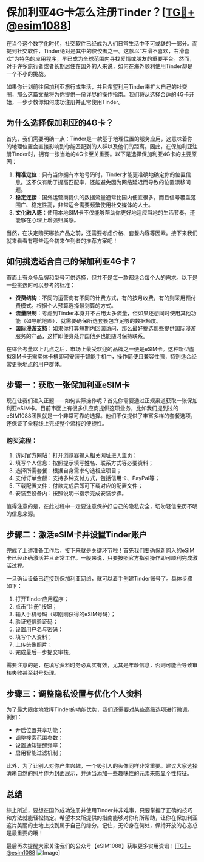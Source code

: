 # 保加利亚4G卡怎么注册Tinder？[[TG💪+ @esim1088](https://t.me/s/esim1088)]

在当今这个数字化时代，社交软件已经成为人们日常生活中不可或缺的一部分。而提到社交软件，Tinder绝对是其中的佼佼者之一。这款以“左滑不喜欢，右滑喜欢”为特色的应用程序，早已成为全球范围内寻找爱情或朋友的重要平台。然而，对于许多旅行者或者长期居住在国外的人来说，如何在海外顺利使用Tinder却是一个不小的挑战。

如果你计划前往保加利亚旅行或生活，并且希望利用Tinder来扩大自己的社交圈，那么这篇文章将为你提供一份详尽的操作指南。我们将从选择合适的4G卡开始，一步步教你如何成功注册并正常使用Tinder。

## 为什么选择保加利亚的4G卡？

首先，我们需要明确一点：Tinder是一款基于地理位置的服务应用，这意味着你的地理位置会直接影响到你能匹配到的人群以及他们的距离。因此，在保加利亚注册Tinder时，拥有一张当地的4G卡至关重要。以下是选择保加利亚4G卡的主要原因：

1. **精准定位**：只有当你拥有本地号码时，Tinder才能更准确地确定你的位置信息。这不仅有助于提高匹配率，还能避免因为网络延迟而导致的位置漂移问题。
2. **稳定连接**：国外运营商提供的数据流量通常比国内便宜很多，而且信号覆盖范围广、稳定性高，非常适合需要频繁使用社交媒体的人士。
3. **文化融入感**：使用本地SIM卡不仅能够帮助你更好地适应当地的生活节奏，还能够在心理上增强归属感。

当然，在决定购买哪款产品之前，还需要考虑价格、套餐内容等因素。接下来我们就来看看有哪些适合初来乍到者的推荐方案吧！

## 如何挑选适合自己的保加利亚4G卡？

市面上有众多品牌和型号可供选择，但并不是每一款都适合每个人的需求。以下是一些挑选时可以参考的标准：

- **资费结构**：不同的运营商有不同的计费方式，有的按月收费，有的则采用预付费模式。根据个人预算选择最划算的方式。
- **流量限制**：考虑到Tinder本身并不占用太多流量，但如果还想同时使用其他功能（如导航地图），就需要确保所选套餐包含足够的数据额度。
- **国际漫游支持**：如果你打算短期内回国访问，那么最好挑选那些提供国际漫游服务的产品，这样即便身处异国他乡也能随时保持联系。

在综合考量以上几点之后，市场上最受欢迎的品牌之一便是eSIM卡。这种新型虚拟SIM卡无需实体卡槽即可安装于智能手机中，操作简便且兼容性强，特别适合经常更换地点的用户群体。

## 步骤一：获取一张保加利亚eSIM卡

现在让我们进入正题——如何实际操作呢？首先你需要通过正规渠道获取一张保加利亚eSIM卡。目前市面上有很多供应商提供这项业务，比如我们提到过的eSIM1088团队就是一个非常可靠的选择。他们不仅提供了丰富多样的套餐选项，还保证了全程线上完成整个流程的便捷性。

### 购买流程：
1. 访问官方网站：打开浏览器输入相关网址进入主页；
2. 填写个人信息：按照提示填写姓名、联系方式等必要资料；
3. 选择所需套餐：根据自身需求勾选相应项目；
4. 支付订单金额：支持多种支付方式，包括信用卡、PayPal等；
5. 下载配置文件：付款完成后即可下载对应的配置文件；
6. 安装至设备内：按照说明书指示完成安装步骤。

值得注意的是，在此过程中一定要注意保护好自己的隐私安全，切勿轻信来历不明的信息来源。

## 步骤二：激活eSIM卡并设置Tinder账户

完成了上述准备工作后，接下来就是关键环节啦！首先我们要确保新购入的eSIM卡已经正确激活并且正常工作。一般来说，只要按照官方指引操作即可顺利完成激活过程。

一旦确认设备已连接到保加利亚网络，就可以着手创建Tinder账号了。具体步骤如下：

1. 打开Tinder应用程序；
2. 点击“注册”按钮；
3. 输入手机号码（即刚刚获得的eSIM号码）；
4. 验证短信验证码；
5. 设置用户名与密码；
6. 填写个人资料；
7. 上传头像照片；
8. 完成最后一步提交审核。

需要注意的是，在填写资料时务必真实有效，尤其是年龄信息，否则可能会导致审核失败甚至封号处理。

## 步骤三：调整隐私设置与优化个人资料

为了最大限度地发挥Tinder的功能优势，我们还需要对某些高级选项进行微调。例如：

- 开启位置共享功能；
- 调整搜索范围参数；
- 设置通知提醒频率；
- 启用智能过滤机制；

此外，为了让别人对你产生兴趣，一个吸引人的头像同样非常重要。建议大家选择清晰自然的照片作为封面展示，并适当添加一些趣味性的元素来彰显个性特征。

## 总结

综上所述，要想在国外成功注册并使用Tinder并非难事，只要掌握了正确的技巧和方法就能轻松搞定。希望本文所提供的指南能够对你有所帮助，让你在保加利亚这片美丽的土地上找到属于自己的缘分。记住，无论身在何处，保持开放的心态总是最重要的哦！

最后再次提醒大家关注我们的公众号【eSIM1088】获取更多实用资讯！[[TG💪+ @esim1088](https://t.me/s/esim1088) ![Image](https://i.postimg.cc/4NQfJmqS/Snipaste-2025-05-13-00-14-12.png)]